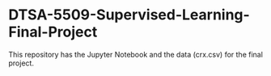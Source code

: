 # DTSA-5509-Supervised-Learning-Final-Project

This repository has the Jupyter Notebook and the data (crx.csv) for the final project.
